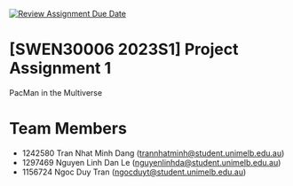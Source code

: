 [![Review Assignment Due Date](https://classroom.github.com/assets/deadline-readme-button-8d59dc4de5201274e310e4c54b9627a8934c3b88527886e3b421487c677d23eb.svg)](https://classroom.github.com/a/l7Jqvftw)
# [SWEN30006 2023S1] Project Assignment 1
PacMan in the Multiverse
# Team Members
- 1242580 Tran Nhat Minh Dang (<trannhatminh@student.unimelb.edu.au>)
- 1297469 Nguyen Linh Dan Le (<nguyenlinhda@student.unimelb.edu.au>)
- 1156724 Ngoc Duy Tran (<ngocduyt@student.unimelb.edu.au>)
